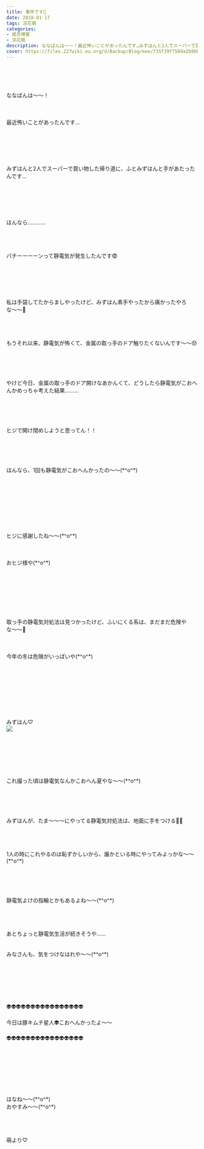 ```yaml
---
title: 事件です🙊
date: 2018-01-17
tags: 涼花萌
categories: 
- 成员博客
- 涼花萌
description: ななばんは〜〜！最近怖いことがあったんです…みずはんと2人でスーパーで買い物した帰り道に、ふとみずはんと手があたったんです…ほんなら…………パチーーー...
cover: https://files.227wiki.eu.org/d/Backup/Blog/moe/735f39f7569a2b9bb77727456d076.jpg 
---
```

<div class="blog_detail__main">
<br/>
<br/>
<br/>
<br/>
ななばんは〜〜！<br/>
<br/>
<br/>
<br/>
最近怖いことがあったんです…<br/>
<br/>
<br/>
<br/>
<br/>
<br/>
<br/>
みずはんと2人でスーパーで買い物した帰り道に、ふとみずはんと手があたったんです…<br/>
<br/>
<br/>
<br/>
<br/>
<br/>
<br/>
ほんなら…………<br/>
<br/>
<br/>
<br/>
<br/>
パチーーーーンって静電気が発生したんです😨<br/>
<br/>
<br/>
<br/>
<br/>
<br/>
<br/>
私は手袋してたからましやったけど、みずはん素手やったから痛かったやろな〜〜🙊<br/>
<br/>
<br/>
<br/>
<br/>
もうそれ以来、静電気が怖くて、金属の取っ手のドア触りたくないんです〜〜😞<br/>
<br/>
<br/>
<br/>
<br/>
<br/>
やけど今日、金属の取っ手のドア開けなあかんくて、どうしたら静電気がこおへんかめっちゃ考えた結果………<br/>
<br/>
<br/>
<br/>
<br/>
<br/>
ヒジで開け閉めしようと思ってん！！<br/>
<br/>
<br/>
<br/>
<br/>
<br/>
ほんなら、1回も静電気がこおへんかったの〜〜(*^o^*)<br/>
<br/>
<br/>
<br/>
<br/>
<br/>
<br/>
<br/>
<br/>
<br/>
ヒジに感謝したね〜〜(*^o^*)<br/>
<br/>
<br/>
<br/>
おヒジ様や(*^o^*)<br/>
<br/>
<br/>
<br/>
<br/>
<br/>
<br/>
<br/>
<br/>
取っ手の静電気対処法は見つかったけど、ふいにくる系は、まだまだ危険やな〜〜🙈<br/>
<br/>
<br/>
<br/>
今年の冬は危険がいっぱいや(*^o^*)<br/>
<br/>
<br/>
<br/>
<br/>
<br/>
<br/>
<br/>
<br/>
<br/>
みずはん♡<br/>
<img src="https://files.227wiki.eu.org/d/Backup/Blog/moe/735f39f7569a2b9bb77727456d076.jpg"><br/>
<br/>
<br/>
<br/>
<br/>
<br/>
<br/>
<br/>
これ撮った頃は静電気なんかこおへん夏やな〜〜(*^o^*)<br/>
<br/>
<br/>
<br/>
<br/>
<br/>
みずはんが、たま〜〜〜にやってる静電気対処法は、地面に手をつける👐🏻<br/>
<br/>
<br/>
<br/>
<br/>
1人の時にこれやるのは恥ずかしいから、誰かといる時にやってみよっかな〜〜(*^o^*)<br/>
<br/>
<br/>
<br/>
<br/>
<br/>
静電気よけの指輪とかもあるよね〜〜(*^o^*)<br/>
<br/>
<br/>
<br/>
<br/>
あとちょっと静電気生活が続きそうや……<br/>
<br/>
<br/>
みなさんも、気をつけなはれや〜〜(*^o^*)<br/>
<br/>
<br/>
<br/>
<br/>
<br/>
<br/>
<br/>
👽👽👽👽👽👽👽👽👽👽👽👽👽👽👽👽<br/>
<br/>
今日は豚キムチ星人👽こおへんかったよ〜〜<br/>
<br/>
👽👽👽👽👽👽👽👽👽👽👽👽👽👽👽👽<br/>
<br/>
<br/>
<br/>
<br/>
<br/>
<br/>
<br/>
<br/>
ほなね〜〜(*^o^*)<br/>
おやすみ〜〜(*^o^*)<br/>
<br/>
<br/>
<br/>
<br/>
萌より♡
<!--twitter-->

<!--//twitter-->
</img></div>